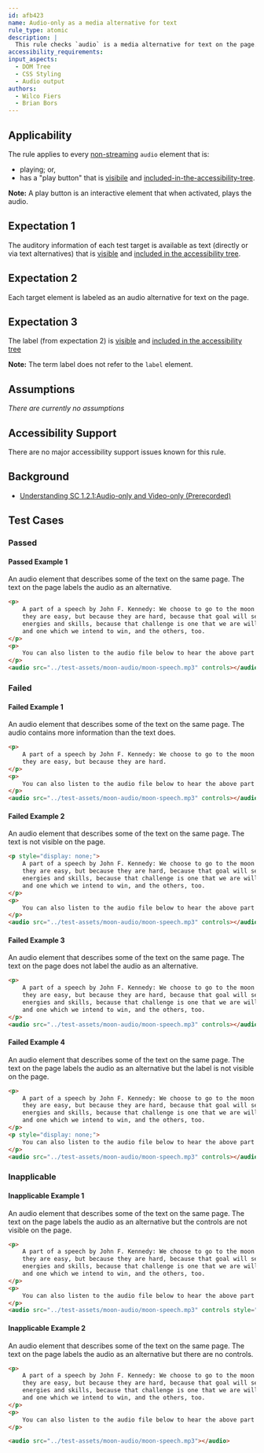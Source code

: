 ```yaml
---
id: afb423
name: Audio-only as a media alternative for text
rule_type: atomic
description: |
  This rule checks `audio` is a media alternative for text on the page.
accessibility_requirements:
input_aspects:
  - DOM Tree
  - CSS Styling
  - Audio output
authors:
  - Wilco Fiers
  - Brian Bors
---
```


## Applicability

The rule applies to every [non-streaming](#non-streaming-media-element) `audio` element that is:

- playing; or,
- has a "play button" that is [visibile](#visible) and [included-in-the-accessibility-tree](#included-in-the-accessibility-tree).

**Note:** A play button is an interactive element that when activated, plays the audio.

## Expectation 1

The auditory information of each test target is available as text (directly or via text alternatives) that is [visible](#visible) and [included in the accessibility tree](#included-in-the-accessibility-tree).

## Expectation 2

Each target element is labeled as an audio alternative for text on the page.

## Expectation 3

The label (from expectation 2) is [visible](#visible) and [included in the accessibility tree](#included-in-the-accessibility-tree)

**Note:** The term label does not refer to the `label` element.

## Assumptions

_There are currently no assumptions_

## Accessibility Support

There are no major accessibility support issues known for this rule.

## Background

- [Understanding SC 1.2.1:Audio-only and Video-only (Prerecorded)](https://www.w3.org/WAI/WCAG21/Understanding/audio-only-and-video-only-prerecorded)

## Test Cases

### Passed

#### Passed Example 1

An audio element that describes some of the text on the same page. The text on the page labels the audio as an alternative.

```html
<p>
	A part of a speech by John F. Kennedy: We choose to go to the moon in this decade and do the other things, not because
	they are easy, but because they are hard, because that goal will serve to organize and measure the best of our
	energies and skills, because that challenge is one that we are willing to accept, one we are unwilling to postpone,
	and one which we intend to win, and the others, too.
</p>
<p>
	You can also listen to the audio file below to hear the above part of the speech.
</p>
<audio src="../test-assets/moon-audio/moon-speech.mp3" controls></audio>
```

### Failed

#### Failed Example 1

An audio element that describes some of the text on the same page. The audio contains more information than the text does.

```html
<p>
	A part of a speech by John F. Kennedy: We choose to go to the moon in this decade and do the other things, not because
	they are easy, but because they are hard.
</p>
<p>
	You can also listen to the audio file below to hear the above part of the speech.
</p>
<audio src="../test-assets/moon-audio/moon-speech.mp3" controls></audio>
```

#### Failed Example 2

An audio element that describes some of the text on the same page. The text is not visible on the page.

```html
<p style="display: none;">
	A part of a speech by John F. Kennedy: We choose to go to the moon in this decade and do the other things, not because
	they are easy, but because they are hard, because that goal will serve to organize and measure the best of our
	energies and skills, because that challenge is one that we are willing to accept, one we are unwilling to postpone,
	and one which we intend to win, and the others, too.
</p>
<p>
	You can also listen to the audio file below to hear the above part of the speech.
</p>
<audio src="../test-assets/moon-audio/moon-speech.mp3" controls></audio>
```

#### Failed Example 3

An audio element that describes some of the text on the same page. The text on the page does not label the audio as an alternative.

```html
<p>
	A part of a speech by John F. Kennedy: We choose to go to the moon in this decade and do the other things, not because
	they are easy, but because they are hard, because that goal will serve to organize and measure the best of our
	energies and skills, because that challenge is one that we are willing to accept, one we are unwilling to postpone,
	and one which we intend to win, and the others, too.
</p>
<audio src="../test-assets/moon-audio/moon-speech.mp3" controls></audio>
```

#### Failed Example 4

An audio element that describes some of the text on the same page. The text on the page labels the audio as an alternative but the label is not visible on the page.

```html
<p>
	A part of a speech by John F. Kennedy: We choose to go to the moon in this decade and do the other things, not because
	they are easy, but because they are hard, because that goal will serve to organize and measure the best of our
	energies and skills, because that challenge is one that we are willing to accept, one we are unwilling to postpone,
	and one which we intend to win, and the others, too.
</p>
<p style="display: none;">
	You can also listen to the audio file below to hear the above part of the speech.
</p>
<audio src="../test-assets/moon-audio/moon-speech.mp3" controls></audio>
```

### Inapplicable

#### Inapplicable Example 1

An audio element that describes some of the text on the same page. The text on the page labels the audio as an alternative but the controls are not visible on the page.

```html
<p>
	A part of a speech by John F. Kennedy: We choose to go to the moon in this decade and do the other things, not because
	they are easy, but because they are hard, because that goal will serve to organize and measure the best of our
	energies and skills, because that challenge is one that we are willing to accept, one we are unwilling to postpone,
	and one which we intend to win, and the others, too.
</p>
<p>
	You can also listen to the audio file below to hear the above part of the speech.
</p>
<audio src="../test-assets/moon-audio/moon-speech.mp3" controls style="display: none;"></audio>
```

#### Inapplicable Example 2

An audio element that describes some of the text on the same page. The text on the page labels the audio as an alternative but there are no controls.

```html
<p>
	A part of a speech by John F. Kennedy: We choose to go to the moon in this decade and do the other things, not because
	they are easy, but because they are hard, because that goal will serve to organize and measure the best of our
	energies and skills, because that challenge is one that we are willing to accept, one we are unwilling to postpone,
	and one which we intend to win, and the others, too.
</p>
<p>
	You can also listen to the audio file below to hear the above part of the speech.
</p>

<audio src="../test-assets/moon-audio/moon-speech.mp3"></audio>
```
